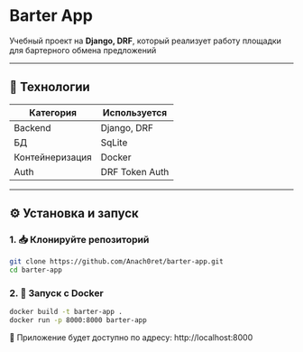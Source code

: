 # Barter App

Учебный проект на **Django, DRF**, который реализует работу
площадки для бартерного обмена предложений

---

## 🚀 Технологии

| Категория       | Используется                         |
|-----------------|--------------------------------------|
| Backend         | Django, DRF                          |
| БД              | SqLite                               |
| Контейнеризация | Docker                               |
| Auth            | DRF Token Auth                       |


---

## ⚙️ Установка и запуск

### 1. 📥 Клонируйте репозиторий
```bash
git clone https://github.com/Anach0ret/barter-app.git
cd barter-app
```

### 2. 🐳 Запуск с Docker 
```bash
docker build -t barter-app .
docker run -p 8000:8000 barter-app
```
📌 Приложение будет доступно по адресу: http://localhost:8000

